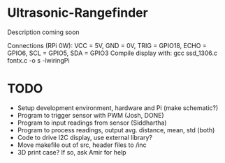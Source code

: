 # Ultrasonic-Rangefinder

Description coming soon

Connections (RPi 0W): VCC = 5V, GND = 0V, TRIG = GPIO18, ECHO = GPIO6, SCL = GPIO5, SDA = GPIO3
Compile display with: gcc ssd_1306.c fontx.c -o s -lwiringPi

# TODO

* Setup development environment, hardware and Pi (make schematic?)
* Program to trigger sensor with PWM (Josh, DONE)
* Program to input readings from sensor (Siddhartha)
* Program to process readings, output avg. distance, mean, std (both)
* Code to drive I2C display, use external library?
* Move makefile out of src, header files to /inc
* 3D print case? If so, ask Amir for help
